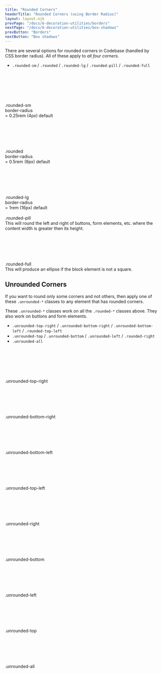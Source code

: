 ```yaml
---
title: "Rounded Corners"
headerTitle: "Rounded Corners (using Border Radius)"
layout: layout.njk
prevPage: "/docs/6-decoration-utilities/borders"
nextPage: "/docs/6-decoration-utilities/box-shadows"
prevButton: "Borders"
nextButton: "Box shadows"
---
```


<p class="t-lg t-thin">There are several options for rounded corners in Codebase (handled by CSS border radius). All of these apply to <em>all four corners</em>.</p>

* `.rounded-sm` / `.rounded` / `.rounded-lg` / `.rounded-pill` / `.rounded-full`

<div class="grid-sm-3-cols grid-gap t-center">
  <div class="mb-3">
    <div class="mx-auto p-1 b-thin rounded-sm" style="width:100px;height:100px;"></div>.rounded-sm <br> <span class="t-muted">border-radius<br>= 0.25rem (4px) default</span>
  </div>
  <div class="mb-3">
    <div class="mx-auto p-1 b-thin rounded" style="width:100px;height:100px;"></div>.rounded <br> <span class="t-muted">border-radius<br>= 0.5rem (8px) default</span>
  </div>
  <div class="mb-3">
    <div class="mx-auto p-1 b-thin rounded-lg" style="width:100px;height:100px;"></div>.rounded-lg <br> <span class="t-muted">border-radius<br>= 1rem (16px) default</span>
  </div>
</div>
<div class="grid-sm-3-cols grid-gap t-center">
  <div class="mb-3">
    <div class="mx-auto p-1 b-thin rounded-pill" style="width:100px;">&nbsp;</div>.rounded-pill <br> <span class="t-muted">This will round the left and right of buttons, form elements, etc. where the content width is greater then its height.</span>
  </div>
  <div class="mb-3">
    <div class="mx-auto p-1 b-thin rounded-full" style="width:100px;height:100px;"></div>.rounded-full <br> <span class="t-muted">This will produce an ellipse if the block element is not a square.</span>
  </div>
</div>

## Unrounded Corners

If you want to round only some corners and not others, then apply one of these `.unrounded-*` classes to any element that has rounded corners.

These `.unrounded-*` classes work on all the `.rounded-*` classes above. They also work on buttons and form elements.

* `.unrounded-top-right` / `.unrounded-bottom-right` / `.unrounded-bottom-left` / `.rounded-top-left`
* `.unrounded-top` / `.unrounded-bottom` / `.unrounded-left` / `.rounded-right`
* `.unrounded-all`

<div class="grid-sm-4-cols grid-gap t-center">
  <div class="mb-3">
    <div class="mx-auto p-1 b-thin rounded-lg unrounded-top-right" style="width:100px;height:100px;"></div>.unrounded-top-right
  </div>
  <div class="mb-3">
    <div class="mx-auto p-1 b-thin rounded-lg unrounded-bottom-right" style="width:100px;height:100px;"></div>.unrounded-bottom-right
  </div>
  <div class="mb-3">
    <div class="mx-auto p-1 b-thin rounded-lg unrounded-bottom-left" style="width:100px;height:100px;"></div>.unrounded-bottom-left
  </div>
  <div class="mb-3">
    <div class="mx-auto p-1 b-thin rounded-lg unrounded-top-left" style="width:100px;height:100px;"></div>.unrounded-top-left
  </div>
</div>
<div class="grid-sm-4-cols grid-gap t-center">
  <div class="mb-3">
    <div class="mx-auto p-1 b-thin rounded-lg unrounded-right" style="width:100px;height:100px;"></div>.unrounded-right
  </div>
  <div class="mb-3">
    <div class="mx-auto p-1 b-thin rounded-lg unrounded-bottom" style="width:100px;height:100px;"></div>.unrounded-bottom
  </div>
  <div class="mb-3">
    <div class="mx-auto p-1 b-thin rounded-lg unrounded-left" style="width:100px;height:100px;"></div>.unrounded-left
  </div>
  <div class="mb-3">
    <div class="mx-auto p-1 b-thin rounded-lg unrounded-top" style="width:100px;height:100px;"></div>.unrounded-top
  </div>
</div>
<div class="grid-sm-4-cols grid-gap t-center">
  <div class="mb-3">
    <div class="mx-auto p-1 b-thin rounded-lg unrounded-all" style="width:100px;height:100px;"></div>.unrounded-all
  </div>
</div>
